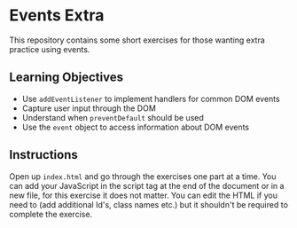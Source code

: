 # Events Extra
This repository contains some short exercises for those wanting extra practice using events.

## Learning Objectives
- Use `addEventListener` to implement handlers for common DOM events
- Capture user input through the DOM
- Understand when `preventDefault` should be used
- Use the `event` object to access information about DOM events

## Instructions
Open up `index.html` and go through the exercises one part at a time. You can add your JavaScript in the script tag at the end of the document or in a new file, for this exercise it does not matter. You can edit the HTML if you need to (add additional Id's, class names etc.) but it shouldn't be required to complete the exercise.